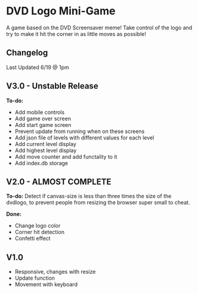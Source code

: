 # DVD Logo Mini-Game
A game based on the DVD Screensaver meme! Take control of the logo and try to make it hit the corner in as little moves as possible!

## Changelog  
Last Updated 6/19 @ 1pm

## V3.0 - Unstable Release
**To-do:**
- Add mobile controls
- Add game over screen
- Add start game screen
- Prevent update from running when on these screens
- Add json file of levels with different values for each level
- Add current level display
- Add highest level display
- Add move counter and add functality to it
- Add index.db storage

## V2.0 - ALMOST COMPLETE
**To-do:** Detect if canvas-size is less than three times the size of the dvdlogo, to prevent people from resizing the browser super small to cheat.

**Done:**
- Change logo color
- Corner hit detection
- Confetti effect

## V1.0
- Responsive, changes with resize
- Update function
- Movement with keyboard
